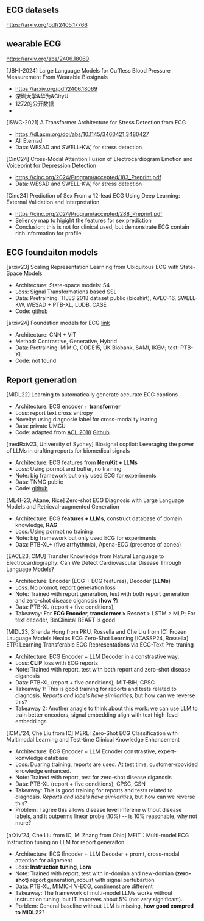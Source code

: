 
## ECG datasets
https://arxiv.org/pdf/2405.17766

## wearable ECG
https://arxiv.org/abs/2406.18069

[JBHI-2024] Large Language Models for Cuffless Blood Pressure Measurement From Wearable Biosignals 
- https://arxiv.org/pdf/2406.18069
- 深圳大学&华为&CityU
- 1272的公开数据
- 
[ISWC-2021] A Transformer Architecture for Stress Detection from ECG
- https://dl.acm.org/doi/abs/10.1145/3460421.3480427
- Ali Etemad
- Data: WESAD and SWELL-KW, for stress detection

[CinC24] Cross-Modal Attention Fusion of Electrocardiogram Emotion and Voiceprint for Depression Detection
- https://cinc.org/2024/Program/accepted/183_Preprint.pdf
- Data: WESAD and SWELL-KW, for stress detection

[Cinc24] Prediction of Sex From a 12-lead ECG Using Deep Learning: External Validation and Interpretation
- https://cinc.org/2024/Program/accepted/288_Preprint.pdf
- Seliency map to higight the features for sex prediction
- Conclusion: this is not for clinical used, but demonstrate ECG contain rich information for profile

  
## ECG foundaiton models
[arxiv23] Scaling Representation Learning from Ubiquitous ECG with State-Space Models
  - Architecture: State-space models: S4
  - Loss: Signal Transformations based SSL
  - Data: Pretraining: TILES 2018 dataset public (bioshirt),  AVEC-16, SWELL-KW,  WESAD + PTB-XL, LUDB, CASE
  - Code: [github](https://github.com/klean2050/tiles_ecg_model)

[arxiv24] Foundation models for ECG  [link](https://arxiv.org/pdf/2407.07110)
  - Architecture: CNN + ViT
  - Method: Contrastive, Generative, Hybrid
  - Data: Pretraining: MIMIC, CODE15, UK Biobank, SAMI, IKEM; test: PTB-XL 
  - Code: not found
 


## Report generation
[MIDL22] Learning to automatically generate accurate ECG captions
  - Architecture: ECG encoder + **transformer**
  - Loss: report text cross entropy
  - Novelty: using diagnosie label for cross-modality learing
  - Data: private UMCU
  - Code: adapted from [ACL 2018](https://arxiv.org/abs/1711.08195) [Github](https://github.com/havecats/Medical-Report-Generation-OntheAutomaticGeneration?tab=readme-ov-file)

[medRxiv23, University of Sydney] Biosignal copilot: Leveraging the power of LLMs in drafting reports for biomedical signals
  - Architecture: ECG features from **NeruKit + LLMs**
  - Loss: Using pormot and buffer, no training
  - Note: big framework but only used ECG for experiments
  - Data: TNMG public
  - Code: [github](https://github.com/NeuroSyd/signal_copilot)

[ML4H23, Akane, Rice] Zero-shot ECG Diagnosis with Large Language Models and Retrieval-augmented Generation
  - Architecture: ECG **features + LLMs**, construct database of domain knowledge, **RAG**
  - Loss: Using pormot no training
  - Note: big framework but only used ECG for experiments
  - Data: PTB-XL+ (five arrhythmia), Apena-ECG (presence of apnea)

[EACL23, CMU] Transfer Knowledge from Natural Language to Electrocardiography: Can We Detect Cardiovascular Disease Through Language Models?  
  - Architecture: Encoder (ECG + ECG features), Decoder (**LLMs**) 
  - Loss: No promot, report generation loss
  - Note: Trained with report generation, test with both report generation and zero-shot disease diganosis (**how ?**)
  - Data: PTB-XL (report + five conditions), 
  - Takeaway: For **ECG Encoder, transformer > Resnet** > LSTM > MLP; For text decoder, BioClinical BEART is good

[MIDL23, Shenda Hong from PKU, Rossella and Che Liu from IC] Frozen Lauguage Models Healps ECG Zero-Shot Learning
[ICASSP24, Rossella] ETP: Learning Transferable ECG Representations via ECG-Text Pre-traning
  - Architecture: ECG Encoder + LLM Decoder in a constrastive way, 
  - Loss: **CLIP** loss with ECG reports
  - Note: Trained with report, test with both report and zero-shot disease diganosis
  - Data: PTB-XL (report + five conditions),  MIT-BIH, CPSC 
  - Takeaway 1: This is good training for reports and tests related to diagnosis. *Reports and labels have similarities*, but how can we reverse this?
  - Takeaway 2: Another anagle to think about this work: we can use LLM to train better encoders,  signal embedding align with text high-level embeddings

[ICML'24, Che Liu from IC] MERL: Zero-Shot ECG Classification with Multimodal Learning and Test-time Clinical Knowledge Enhancement
  - Architecture: ECG Encoder  + LLM Ecnoder constrastive,  expert-konwledge database
  - Loss: Duaring training, reports are used. At test time, customer-rpovided knowledge enhanced.
  - Note: Trained with report, test for zero-shot disease diganosis
  - Data: PTB-XL (report + five conditions), CPSC, CSN
  - Takeaway: This is good training for reports and tests related to diagnosis. *Reports and labels have similarities*, but how can we reverse this?
  - Problem: I agree this allows disease level inferene without disease labels, and it outperms linear probe (10%) -- is 10% reasonable, why not more? 

    
[arXiv'24, Che Liu from IC, Mi Zhang from Ohio] MEIT：Multi-model ECG Instruction tuning on LLM for report generaiton
  - Architecture: ECG Encoder + LLM Decoder + promt,  cross-modal attention for alignment
  - Loss: **Instruction tuning, Lora**
  - Note: Trained with report, test with in-domian and new-domian (**zero-shot**) report generation, robust with signal pertubartion
  - Data: PTB-XL, MIMIC-I V-ECG, continenst are different
  - Takeaway: The framework of multi-model LLMs works without instruction tuning, but IT imporves about 5% (not very significant).
  - Porblem: General baseline without LLM is missing, **how good compred to MIDL22**?
